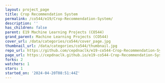 ```yaml
---
layout: project_page
title: Crop Recommendation System
permalink: /co544/e19/Crop-Recommendation-System/
description: ''
has_children: false
parent: E19 Machine Learning Projects (CO544)
grand_parent: Machine Learning Projects (CO544)
cover_url: /data/categories/co544/cover_page.jpg
thumbnail_url: /data/categories/co544/thumbnail.jpg
repo_url: https://github.com/cepdnaclk/e19-co544-Crop-Recommendation-System
page_url: https://cepdnaclk.github.io/e19-co544-Crop-Recommendation-System
forks: 2
watchers: 1
stars: 1
started_on: '2024-04-20T08:51:44Z'
---
```


